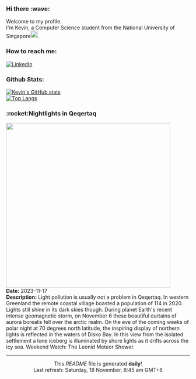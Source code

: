 <h3>Hi there :wave:</h3>

Welcome to my profile.   
I'm Kevin, a Computer Science student from the National University of Singapore<img src="https://img.icons8.com/color/96/000000/singapore-circular.png" width="20px"/>.</p>

<h3>How to reach me: </h3>
<a href="https://www.linkedin.com/in/kevin-foong/"><img alt="LinkedIn" src="https://img.shields.io/badge/linkedin-%230077B5.svg?&style=for-the-badge&logo=linkedin&logoColor=white" /></a> 

<h3>Github Stats: </h3> 

[![Kevin's GitHub stats](https://github-readme-stats.vercel.app/api?username=kevin9foong&theme=tokyonight)](https://github.com/anuraghazra/github-readme-stats) <br/>
[![Top Langs](https://github-readme-stats.vercel.app/api/top-langs/?username=kevin9foong&layout=compact&theme=tokyonight)](https://github.com/anuraghazra/github-readme-stats)

<h3>:rocket:Nightlights in Qeqertaq</h3> 
<img width="450" src="https:&#x2F;&#x2F;apod.nasa.gov&#x2F;apod&#x2F;image&#x2F;2311&#x2F;lehtonen_dennisAuroraQeqertaq2.jpg" /><br/>
<b>Date:</b> 2023-11-17<br/>
<b>Description:</b> Light pollution is usually not a problem in Qeqertaq. In western Greenland the remote coastal village boasted a population of 114 in 2020. Lights still shine in its dark skies though. During planet Earth&#39;s recent intense geomagnetic storm, on November 6 these beautiful curtains of aurora borealis fell over the arctic realm. On the eve of the coming weeks of polar night at 70 degrees north latitude, the inspiring display of northern lights is reflected in the waters of Disko Bay. In this view from the isolated settlement a lone iceberg is illuminated by shore lights as it drifts across the icy sea.  Weekend Watch: The Leonid Meteor Shower.<br/>

------------
<p align="center">This <i>README</i> file is generated <b>daily</b>!</br>
Last refresh: Saturday, 18 November, 8:45 am GMT+8<br />